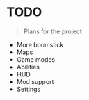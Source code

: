 # TODO
> Plans for the project
- More boomstick
- Maps
- Game modes
- Abilities
- HUD
- Mod support
- Settings
